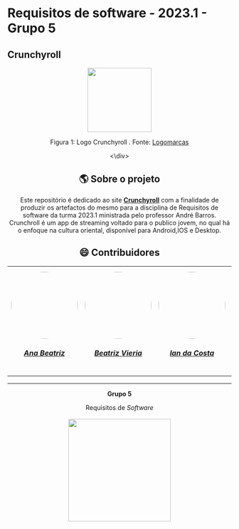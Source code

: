 # Requisitos de software - 2023.1 - Grupo 5 
## Crunchyroll

<div align="center">
    <img src="https://logosmarcas.net/wp-content/uploads/2021/03/Crunchyroll-Logo.png" style="width:15vw"/>
    <p> Figura 1: Logo Crunchyroll . Fonte: <a href="https://logosmarcas.net">Logomarcas</a></p>
<\div>

<!-- ABOUT THE PROJECT -->
## :earth_americas: Sobre o projeto
Este repositório é dedicado ao site [**Crunchyroll**](https://www.crunchyroll.com/pt-br/) com a finalidade de produzir os artefactos do mesmo para a disciplina de Requisitos de software da turma 2023.1 ministrada pelo professor André Barros. Crunchroll é um app de streaming voltado para o publico jovem, no qual há o enfoque na cultura oriental, disponível para Android,IOS e Desktop.

## :smile: Contribuidores

<center>
<table style="margin-left: auto; margin-right: auto;">
    <tr>
        <td align="center">
            <a href="https://github.com/ananorberto">
                <img style="border-radius: 50%;" src="https://github.com/ananorberto.png" width="150px;"/>
                <h5 class="text-center">Ana Beatriz</h5>
            </a>
        </td>
        <td align="center">
            <a href="https://github.com/Beatrizvn">
                <img style="border-radius: 50%;" src="https://github.com/Beatrizvn.png" width="150px;"/>
                <h5 class="text-center">Beatriz Vieria</h5>
            </a>
        </td>
        <td align="center">
            <a href="https://github.com/ian-dcg">
                <img style="border-radius: 50%;" src="https://github.com/ian-dcg.png" width="150px;"/>
                <h5 class="text-center">Ian da Costa</h5>
            </a>
        </td>
        <td align="center">
            <a href="https://github.com/bot-do-jao">
                <img style="border-radius: 50%;" src="https://github.com/bot-do-jao.png" width="150px;"/>
                <h5 class="text-center">João Pedro</h5>
            </a>
        </td>
        <td align="center">
            <a href="https://github.com/kaua-pt">
                <img style="border-radius: 50%;" src="https://github.com/kaua-pt.png" width="150px;"/>
                <h5 class="text-center">Kauã Vinícius ✠ </h5>
            </a>
        </td>
        <td align="center">
            <a href="https://github.com/leonardogonmac">
                <img style="border-radius: 50%;" src="https://github.com/leonardogonmac.png" width="150px;"/>
                <h5 class="text-center">Leonardo Gonçalves</h5>
            </a>
        </td>
         <td align="center">
            <a href="https://github.com/Mylena-angelica">
                <img style="border-radius: 50%;" src="https://github.com/Mylena-angelica.png" width="150px;"/>
                <h5 class="text-center">Mylena Angelica</h5>
            </a>
        </td>
</table>
    
<hr/>
<p align="center"><b>Grupo 5</b></p>
<p align="center">Requisitos de <i>Software</i><br /><br />
<a href="https://fga.unb.br" target="_blank"><img width="230"src="https://4.bp.blogspot.com/-0aa6fAFnSnA/VzICtBQgciI/AAAAAAAARn4/SxVsQPFNeE0fxkCPVgMWbhd5qIEAYCMbwCLcB/s1600/unb-gama.png"></a>
</p>
